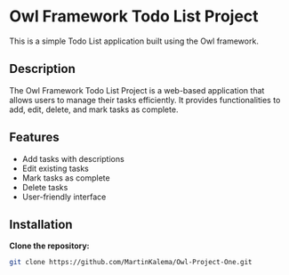 # Owl Framework Todo List Project

This is a simple Todo List application built using the Owl framework.

## Description

The Owl Framework Todo List Project is a web-based application that allows users to manage their tasks efficiently. It provides functionalities to add, edit, delete, and mark tasks as complete.

## Features

- Add tasks with descriptions
- Edit existing tasks
- Mark tasks as complete
- Delete tasks
- User-friendly interface

## Installation
 **Clone the repository:**

   ```bash
   git clone https://github.com/MartinKalema/Owl-Project-One.git

